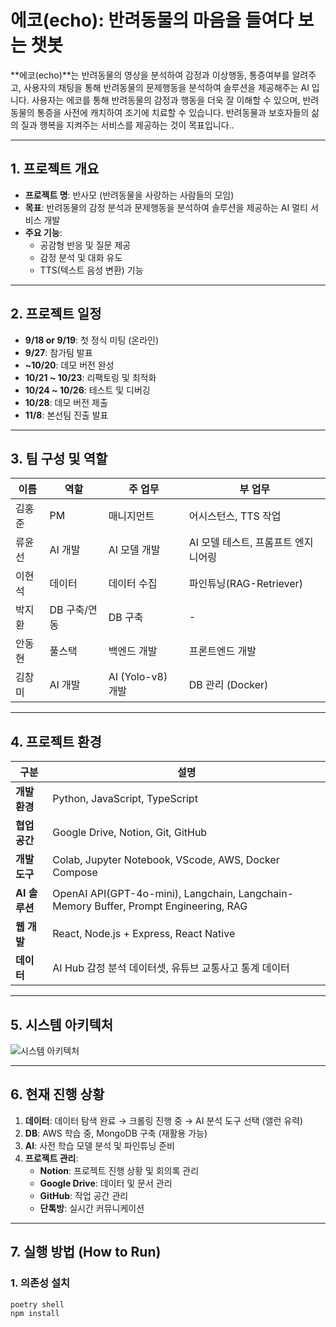 # 에코(echo): 반려동물의 마음을 들여다 보는 챗봇

**에코(echo)**는 반려동물의 영상을 분석하여 감정과 이상행동, 통증여부를 알려주고, 사용자의 채팅을 통해 반려동물의 문제행동을 분석하여 솔루션을 제공해주는 AI 입니다. 사용자는 에코를 통해 반려동물의 감정과 행동을 더욱 잘 이해할 수 있으며, 반려동물의 통증을 사전에 캐치하여 조기에 치료할 수 있습니다.
반려동물과 보호자들의 삶의 질과 행복을 지켜주는 서비스를 제공하는 것이 목표입니다..

---

## 1. 프로젝트 개요

- **프로젝트 명**: 반사모 (반려동물을 사랑하는 사람들의 모임)
- **목표**: 반려동물의 감정 분석과 문제행동을 분석하여 솔루션을 제공하는 AI 멀티 서비스 개발
- **주요 기능**: 
  - 공감형 반응 및 질문 제공
  - 감정 분석 및 대화 유도
  - TTS(텍스트 음성 변환) 기능

---

## 2. 프로젝트 일정

- **9/18 or 9/19**: 첫 정식 미팅 (온라인)
- **9/27**: 참가팀 발표
- **~10/20**: 데모 버전 완성
- **10/21 ~ 10/23**: 리팩토링 및 최적화
- **10/24 ~ 10/26**: 테스트 및 디버깅
- **10/28**: 데모 버전 제출
- **11/8**: 본선팀 진출 발표

---

## 3. 팀 구성 및 역할

| **이름**     | **역할**         | **주 업무**                  | **부 업무**                 |
|--------------|------------------|------------------------------|-----------------------------|
| 김홍준       | PM               | 매니지먼트                   | 어시스턴스, TTS 작업         |
| 류윤선       | AI 개발          | AI 모델 개발                 | AI 모델 테스트, 프롬프트 엔지니어링 |
| 이현석       | 데이터           | 데이터 수집                  | 파인튜닝(RAG-Retriever)      |
| 박지환       | DB 구축/연동     | DB 구축                      | -                           |
| 안동현       | 풀스택           | 백엔드 개발                  | 프론트엔드 개발             |
| 김창미       | AI 개발          | AI (Yolo-v8) 개발            | DB 관리 (Docker)            |

---

## 4. 프로젝트 환경

| **구분**      | **설명**                                                                                |
|---------------|----------------------------------------------------------------------------------------|
| **개발환경**  | Python, JavaScript, TypeScript                                                         |
| **협업공간**  | Google Drive, Notion, Git, GitHub                                                      |
| **개발 도구** | Colab, Jupyter Notebook, VScode, AWS, Docker Compose                                   |
| **AI 솔루션** | OpenAI API(GPT-4o-mini), Langchain, Langchain-Memory Buffer, Prompt Engineering, RAG   |
| **웹 개발**   | React, Node.js + Express, React Native                                                 |
| **데이터**    | AI Hub 감정 분석 데이터셋, 유튜브 교통사고 통계 데이터                                  |

---

## 5. 시스템 아키텍처
![시스템 아키텍처](https://prod-files-secure.s3.us-west-2.amazonaws.com/1352b1ae-a6bb-4248-a0fd-73c3c63ea9d0/b6f481b8-c908-4f8f-9499-74d58a005d27/%EC%8B%9C%EC%8A%A4%ED%85%9C%EC%95%84%ED%82%A4%ED%85%8D%EC%B2%98.jpg)

---

## 6. 현재 진행 상황

1. **데이터**: 데이터 탐색 완료 → 크롤링 진행 중 → AI 분석 도구 선택 (앨런 유력)
2. **DB**: AWS 학습 중, MongoDB 구축 (재활용 가능)
3. **AI**: 사전 학습 모델 분석 및 파인튜닝 준비
4. **프로젝트 관리**:
   - **Notion**: 프로젝트 진행 상황 및 회의록 관리
   - **Google Drive**: 데이터 및 문서 관리
   - **GitHub**: 작업 공간 관리
   - **단톡방**: 실시간 커뮤니케이션

---

## 7. 실행 방법 (How to Run)

### 1. 의존성 설치
```bash
poetry shell
npm install
